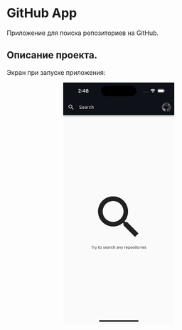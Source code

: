 # GitHub App

Приложение для поиска репозиториев на GitHub.

## Описание проекта.

Экран при запуске приложения: 

 <p align="center"><img src="https://github.com/tanyachernysheva/github_app/blob/main/docs/assets/initial.png" width="250"></p>
